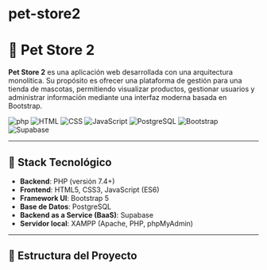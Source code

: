 # pet-store2
# 🐾 Pet Store 2

**Pet Store 2** es una aplicación web desarrollada con una arquitectura monolítica. Su propósito es ofrecer una plataforma de gestión para una tienda de mascotas, permitiendo visualizar productos, gestionar usuarios y administrar información mediante una interfaz moderna basada en Bootstrap.

![php](https://img.shields.io/badge/PHP-7.4+-777BB4?style=flat&logo=php&logoColor=white)
![HTML](https://img.shields.io/badge/HTML-5-E34F26?style=flat&logo=html5&logoColor=white)
![CSS](https://img.shields.io/badge/CSS-3-1572B6?style=flat&logo=css3&logoColor=white)
![JavaScript](https://img.shields.io/badge/JavaScript-ES6-F7DF1E?style=flat&logo=javascript&logoColor=black)
![PostgreSQL](https://img.shields.io/badge/PostgreSQL-13+-336791?style=flat&logo=postgresql&logoColor=white)
![Bootstrap](https://img.shields.io/badge/Bootstrap-5-7952B3?style=flat&logo=bootstrap&logoColor=white)
![Supabase](https://img.shields.io/badge/Supabase-Backend-3ECF8E?style=flat&logo=supabase&logoColor=black)

---

## 🧱 Stack Tecnológico

- **Backend**: PHP (versión 7.4+)
- **Frontend**: HTML5, CSS3, JavaScript (ES6)
- **Framework UI**: Bootstrap 5
- **Base de Datos**: PostgreSQL
- **Backend as a Service (BaaS)**: Supabase
- **Servidor local**: XAMPP (Apache, PHP, phpMyAdmin)

---

## 📁 Estructura del Proyecto

